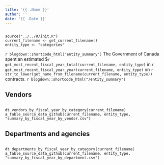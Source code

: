 ```yaml
---
title: '{{ .Name }}'
author: ''
date: '{{ .Date }}'
---
```


```{r echo=FALSE, message=FALSE, warning=FALSE}

source("../../R/init.R")
current_filename <- get_current_filename()
entity_type <- "categories"

```

`r blogdown::shortcode_html("entity_summary")`
The Government of Canada spent an estimated $`r get_most_recent_fiscal_year_total(current_filename, entity_type)` in `r get_most_recent_fiscal_year_year(current_filename, entity_type)` on `r str_to_lower(get_name_from_filename(current_filename, entity_type))` contracts.
`r blogdown::shortcode_html("/entity_summary")`

## Vendors

```{r echo=FALSE, message=FALSE, warning=FALSE}

dt_vendors_by_fiscal_year_by_category(current_filename)
a_table_source_data_github(current_filename, entity_type, "summary_by_fiscal_year_by_vendor.csv")

```

## Departments and agencies

```{r echo=FALSE, message=FALSE, warning=FALSE}

dt_departments_by_fiscal_year_by_category(current_filename)
a_table_source_data_github(current_filename, entity_type, "summary_by_fiscal_year_by_department.csv")

```
